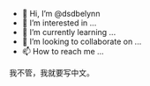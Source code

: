 - 👋 Hi, I’m @dsdbelynn
- 👀 I’m interested in ...
- 🌱 I’m currently learning ...
- 💞️ I’m looking to collaborate on ...
- 📫 How to reach me ...

<!---
dsdbelynn/dsdbelynn is a ✨ special ✨ repository because its `README.md` (this file) appears on your GitHub profile.
You can click the Preview link to take a look at your changes.
--->
我不管，我就要写中文。
